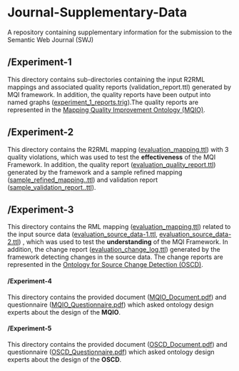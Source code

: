 # Journal-Supplementary-Data
A repository containing supplementary information for the submission to the Semantic Web Journal (SWJ)


## /Experiment-1
This directory contains sub-directories containing the input R2RML mappings and associated quality reports (validation_report.ttl) generated by MQI framework. In addition, 
the quality reports have been output into named graphs ([experiment_1_reports.trig](./Experiment-1/experiment_1_reports.trig)).The quality reports are represented in the [Mapping Quality Improvement Ontology (MQIO)](https://w3id.org/MQIO). 


## /Experiment-2
This directory contains the R2RML mapping 
([evaluation_mapping.ttl](./Experiment-2/evaluation_mapping.ttl)) 
with 3 quality violations, which 
was used to test the **effectiveness** of the MQI Framework. 
In addition, the quality report 
([evaluation_quality_report.ttl](./Experiment-2/evaluation_quality_report.ttl)) 
generated by the framework and a sample 
refined mapping
([sample_refined_mapping..ttl](./Experiment-2/sample_refined_mapping.ttl)) 
and validation report 
([sample_validation_report..ttl](./Experiment-2/sample_validation_report.ttl)).


## /Experiment-3
This directory contains the RML mapping 
([evaluation_mapping.ttl](./Experiment-3/evaluation_mapping.ttl)) 
related to the input source data ([evaluation_source_data-1.ttl](./Experiment-3/evaluation_source_data-1.csv), [evaluation_source_data-2.ttl](./Experiment-3/evaluation_source_data-2.csv))
, which was used to test the **understanding** of the MQI Framework. 
In addition, the change report
([evaluation_change_log.ttl](./Experiment-3/evaluation_change_log.ttl)) 
generated by the framework detecting changes in the source data. The change reports are represented in the [Ontology for Source Change Detection (OSCD)](https://w3id.org/OSCD). 



#### /Experiment-4
This directory contains the provided document ([MQIO_Document.pdf](./Experiment-4/MQIO_Document.pdf)) and questionnaire ([MQIO_Questionnaire.pdf](./Experiment-4/MQIO_Questionnaire.pdf)) which asked ontology design experts about the design of the 
**MQIO**. 


#### /Experiment-5
This directory contains the provided document ([OSCD_Document.pdf](./Experiment-4/OSCD_Document.pdf))  and questionnaire ([OSCD_Questionnaire.pdf](./Experiment-5/OSCD_Questionnaire.pdf)) 
which asked ontology design experts about the design of the 
**OSCD**. 

